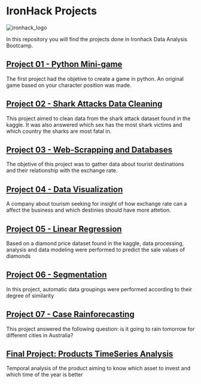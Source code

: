 
# IronHack Projects  

![ironhack_logo](https://user-images.githubusercontent.com/60548465/87075256-71961c00-c1f6-11ea-90b0-0084ab91b75c.png "Ironhack logo")


In this repository you will find the projects done in Ironhack Data Analysis Bootcamp. 

## [Project 01 - Python Mini-game](https://github.com/rafaelbazzanella/Projetos/tree/master/Projeto%2001%20-%20Python%20mini-game)
The first project had the objetive to create a game in python. An original game based on your character position was made. 


## [Project 02 - Shark Attacks Data Cleaning](https://github.com/rafaelbazzanella/Projetos/tree/master/Projeto%2002%20-%20Shark%20Attacks)
This project aimed to clean data from the shark attack dataset found in the kaggle. It was also answered which sex has the most shark victims and which country the sharks are most fatal in.


## [Project 03 - Web-Scrapping and Databases](https://github.com/rafaelbazzanella/Projetos/tree/master/Projeto%2003%20-%20Web-Scraping%20and%20Databases)
The objetive of this project was to gather data about tourist destinations and their relationship with the exchange rate. 


## [Project 04 - Data Visualization](https://github.com/rafaelbazzanella/Projetos/tree/master/Projeto%2004%20-%20Data%20Visualization%20Project)
A company about tourism seeking for insight of how exchange rate can a affect the business and which destinies should have more attetion.

## [Project 05 - Linear Regression](https://github.com/rafaelbazzanella/Projetos/tree/master/Project%2005%20-%20Linear%20Regression)
Based on a diamond price dataset found in the kaggle, data processing, analysis and data modeling were performed to predict the sale values ​​of diamonds

## [Project 06 - Segmentation](https://github.com/rafaelbazzanella/Projetos/tree/master/Projeto%2006%20-%20Segmentation)
In this project, automatic data groupings were performed according to their degree of similarity

## [Project 07 - Case Rainforecasting](https://github.com/rafaelbazzanella/Projetos/tree/master/Projeto%2007%20-%20Case-Itau-Rainforecasting)
This project answered the following question: is it going to rain tomorrow for different cities in Australia?

## [Final Project: Products TimeSeries Analysis](https://github.com/rafaelbazzanella/Projetos/tree/master/Projeto%20Final%20IronHack)
Temporal analysis of the product aiming to know which asset to invest and which time of the year is better





